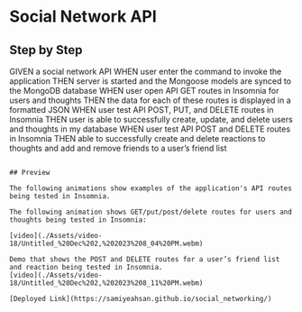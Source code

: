 # Social Network API


## Step by Step


GIVEN a social network API
WHEN user enter the command to invoke the application
THEN  server is started and the Mongoose models are synced to the MongoDB database
WHEN user open API GET routes in Insomnia for users and thoughts
THEN the data for each of these routes is displayed in a formatted JSON
WHEN user test API POST, PUT, and DELETE routes in Insomnia
THEN user is able to successfully create, update, and delete users and thoughts in my database
WHEN user test API POST and DELETE routes in Insomnia
THEN  able to successfully create and delete reactions to thoughts and add and remove friends to a user’s friend list
```

## Preview

The following animations show examples of the application's API routes being tested in Insomnia.

The following animation shows GET/put/post/delete routes for users and  thoughts being tested in Insomnia:

[video](./Assets/video-18/Untitled_%20Dec%202,%202023%208_04%20PM.webm)

Demo that shows the POST and DELETE routes for a user’s friend list and reaction being tested in Insomnia.
[video](./Assets/video-18/Untitled_%20Dec%202,%202023%208_11%20PM.webm)

[Deployed Link](https://samiyeahsan.github.io/social_networking/)

